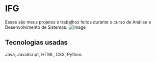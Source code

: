 # IFG
Esses são meus projetos e trabalhos feitos durante o curso de Análise e Desenvolvimento de Sistemas.
![image](https://github.com/drewneres/IFG/assets/71440544/dfff7daa-768a-4a11-891f-324a3af4ed41)

## Tecnologias usadas
Java, JavaScript, HTML, CSS, Python.
